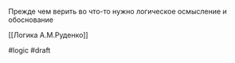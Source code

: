 Прежде чем верить во что-то нужно логическое осмысление и обоснование 

[[Логика А.М.Руденко]]

#logic 
#draft